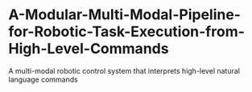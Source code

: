 # A-Modular-Multi-Modal-Pipeline-for-Robotic-Task-Execution-from-High-Level-Commands
A multi-modal robotic control system that interprets high-level natural language commands
